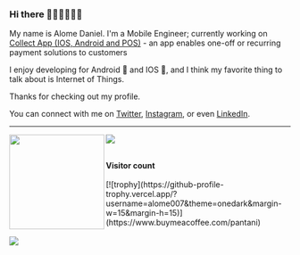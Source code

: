 ### Hi there 👋🏾👋🏽👋🏽

My name is Alome Daniel. I'm a Mobile Engineer; currently working on [Collect App (IOS, Android and POS)](https://collect.africa) - an app enables one-off or recurring payment solutions to customers 

I enjoy developing for Android 🤖 and IOS , and I think my favorite thing to talk about is Internet of Things. 

Thanks for checking out my profile.

You can connect with me on [Twitter](https://twitter.com/Astrocodr), [Instagram](https://www.instagram.com/astro_codr/), or even [LinkedIn](https://www.linkedin.com/in/alomedaniel/).

---

<div>
  <img height="170" align="left" src="https://github-readme-stats.vercel.app/api?username=alome007&count_private=true&include_all_commits=true" />
  <img src="https://github-readme-stats.vercel.app/api/top-langs/?username=alome007&layout=compact" />
</div>

<br/>
<p align="left"> 
  <b>Visitor count</b><br/>
  <br/>
  [![trophy](https://github-profile-trophy.vercel.app/?username=alome007&theme=onedark&margin-w=15&margin-h=15)](https://www.buymeacoffee.com/pantani)
  <br/>
  <br/>
  <img src="https://profile-counter.glitch.me/alome007/count.svg" />
</p>
